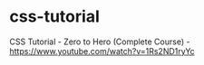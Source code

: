 # css-tutorial
CSS Tutorial - Zero to Hero (Complete Course) - https://www.youtube.com/watch?v=1Rs2ND1ryYc
